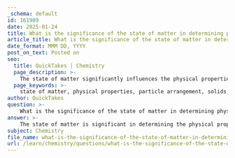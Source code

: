 ```yaml
---
_schema: default
id: 161989
date: 2025-01-24
title: What is the significance of the state of matter in determining physical properties?
article_title: What is the significance of the state of matter in determining physical properties?
date_format: MMM DD, YYYY
post_on_text: Posted on
seo:
  title: QuickTakes | Chemistry
  page_description: >-
    The state of matter significantly influences the physical properties of a substance by determining the arrangement and interaction of its particles, affecting properties such as density, melting point, and boiling point.
  page_keywords: >-
    state of matter, physical properties, particle arrangement, solids, liquids, gases, kinetic energy, phase transitions, melting, boiling, density, conductivity, natural phenomena, scientific research
author: QuickTakes
question: >-
    What is the significance of the state of matter in determining physical properties?
answer: >-
    The state of matter is significant in determining the physical properties of a substance because it directly influences how the particles of that substance are arranged and how they interact with one another. The three primary states of matter—solid, liquid, and gas—exhibit distinct characteristics that affect various physical properties.\n\n1. **Arrangement of Particles**:\n   - **Solids**: In solids, particles are closely packed in a fixed arrangement, which gives solids a definite shape and volume. This close packing results in high density and rigidity, making solids resistant to compression.\n   - **Liquids**: In liquids, particles are still close together but can move past one another, allowing liquids to take the shape of their container while maintaining a fixed volume. This fluidity contributes to properties such as viscosity and surface tension.\n   - **Gases**: In gases, particles are far apart and move freely, resulting in neither a fixed shape nor a fixed volume. Gases can expand to fill their container, which leads to low density and high compressibility.\n\n2. **Energy of Particles**:\n   - The energy of the particles also varies with the state of matter. In solids, particles have low kinetic energy, while in liquids, the kinetic energy is higher, allowing for movement. In gases, the kinetic energy is at its highest, leading to rapid movement and collisions between particles.\n\n3. **Phase Transitions**:\n   - The transitions between states of matter (melting, freezing, evaporation, condensation) are physical changes that illustrate how energy input or removal can alter the state and, consequently, the physical properties of a substance. For example, when ice (solid) melts to form water (liquid), it changes from a rigid structure to a fluid state, affecting its density and shape.\n\n4. **Impact on Physical Properties**:\n   - The state of matter influences various physical properties such as melting point, boiling point, density, and conductivity. For instance, water has a high boiling point in its liquid state compared to its gaseous state (steam), and its density is higher in the liquid state than in the gaseous state.\n\nIn summary, the state of matter is crucial in determining the physical properties of substances, as it dictates the arrangement and energy of particles, which in turn affects how substances behave and interact in different conditions. Understanding these states and their properties is essential for explaining natural phenomena, conducting scientific research, and applying this knowledge in industrial processes.
subject: Chemistry
file_name: what-is-the-significance-of-the-state-of-matter-in-determining-physical-properties.md
url: /learn/chemistry/questions/what-is-the-significance-of-the-state-of-matter-in-determining-physical-properties
---
```


&nbsp;